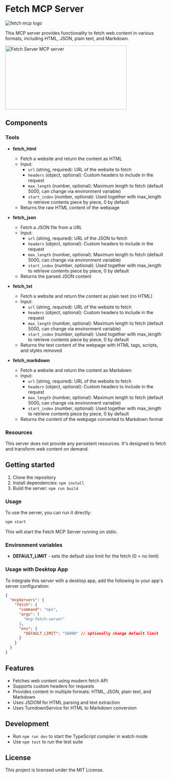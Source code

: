 # Fetch MCP Server

![fetch mcp logo](logo.jpg)

This MCP server provides functionality to fetch web content in various formats, including HTML, JSON, plain text, and Markdown.

<a href="https://glama.ai/mcp/servers/nu09wf23ao">
  <img width="380" height="200" src="https://glama.ai/mcp/servers/nu09wf23ao/badge" alt="Fetch Server MCP server" />
</a>

## Components

### Tools

- **fetch_html**
  - Fetch a website and return the content as HTML
  - Input:
    - `url` (string, required): URL of the website to fetch
    - `headers` (object, optional): Custom headers to include in the request
    - `max_length` (number, optional): Maximum length to fetch (default 5000, can change via environment variable)
    - `start_index` (number, optional): Used together with max_length to retrieve contents piece by piece, 0 by default
  - Returns the raw HTML content of the webpage

- **fetch_json**
  - Fetch a JSON file from a URL
  - Input:
    - `url` (string, required): URL of the JSON to fetch
    - `headers` (object, optional): Custom headers to include in the request
    - `max_length` (number, optional): Maximum length to fetch (default 5000, can change via environment variable)
    - `start_index` (number, optional): Used together with max_length to retrieve contents piece by piece, 0 by default
  - Returns the parsed JSON content

- **fetch_txt**
  - Fetch a website and return the content as plain text (no HTML)
  - Input:
    - `url` (string, required): URL of the website to fetch
    - `headers` (object, optional): Custom headers to include in the request
    - `max_length` (number, optional): Maximum length to fetch (default 5000, can change via environment variable)
    - `start_index` (number, optional): Used together with max_length to retrieve contents piece by piece, 0 by default
  - Returns the text content of the webpage with HTML tags, scripts, and styles removed

- **fetch_markdown**
  - Fetch a website and return the content as Markdown
  - Input:
    - `url` (string, required): URL of the website to fetch
    - `headers` (object, optional): Custom headers to include in the request
    - `max_length` (number, optional): Maximum length to fetch (default 5000, can change via environment variable)
    - `start_index` (number, optional): Used together with max_length to retrieve contents piece by piece, 0 by default
  - Returns the content of the webpage converted to Markdown format

### Resources

This server does not provide any persistent resources. It's designed to fetch and transform web content on demand.

## Getting started

1. Clone the repository
2. Install dependencies: `npm install`
3. Build the server: `npm run build`

### Usage

To use the server, you can run it directly:

```bash
npm start
```

This will start the Fetch MCP Server running on stdio.

### Environment variables

- **DEFAULT_LIMIT** - sets the default size limit for the fetch (0 = no limit)

### Usage with Desktop App

To integrate this server with a desktop app, add the following to your app's server configuration:

```json
{
  "mcpServers": {
    "fetch": {
      "command": "npx",
      "args": [
        "mcp-fetch-server"
      ], 
      "env": {
        "DEFAULT_LIMIT": "50000" // optionally change default limit
      }
    }
  }
}
```

## Features

- Fetches web content using modern fetch API
- Supports custom headers for requests
- Provides content in multiple formats: HTML, JSON, plain text, and Markdown
- Uses JSDOM for HTML parsing and text extraction
- Uses TurndownService for HTML to Markdown conversion

## Development

- Run `npm run dev` to start the TypeScript compiler in watch mode
- Use `npm test` to run the test suite

## License

This project is licensed under the MIT License.
